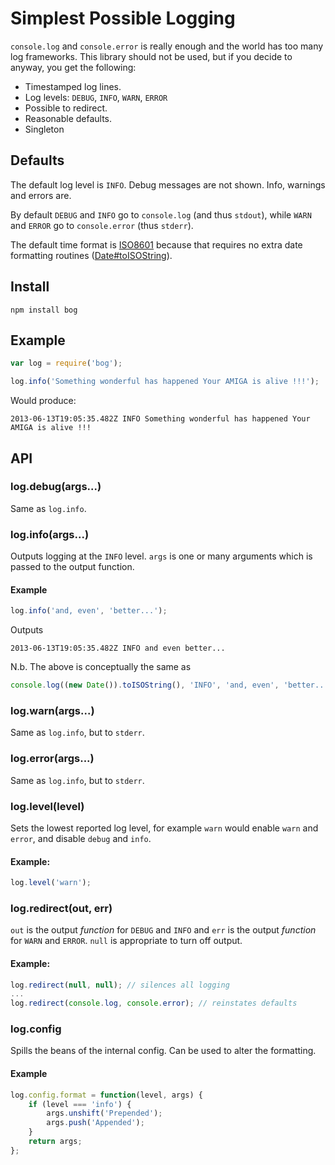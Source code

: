 
Simplest Possible Logging
=========================

`console.log` and `console.error` is really enough and the world has
too many log frameworks. This library should not be used, but if you
decide to anyway, you get the following:

* Timestamped log lines.
* Log levels: `DEBUG`, `INFO`, `WARN`, `ERROR`
* Possible to redirect.
* Reasonable defaults.
* Singleton

## Defaults

The default log level is `INFO`. Debug messages are not shown. Info,
warnings and errors are.

By default `DEBUG` and `INFO` go to `console.log` (and thus `stdout`),
while `WARN` and `ERROR` go to `console.error` (thus `stderr`).

The default time format is
[ISO8601](http://en.wikipedia.org/wiki/ISO_8601) because that requires
no extra date formatting routines
([Date#toISOString](https://developer.mozilla.org/en-US/docs/Web/JavaScript/Reference/Global_Objects/Date/toISOString)).

## Install
```
npm install bog
```

## Example

```javascript
var log = require('bog');

log.info('Something wonderful has happened Your AMIGA is alive !!!');
```

Would produce:

```
2013-06-13T19:05:35.482Z INFO Something wonderful has happened Your AMIGA is alive !!!
```

## API

### log.debug(args...)

Same as `log.info`.

### log.info(args...)

Outputs logging at the `INFO` level. `args` is one or many arguments
which is passed to the output function.

#### Example

```javascript
log.info('and, even', 'better...');
```

Outputs

```
2013-06-13T19:05:35.482Z INFO and even better...
```

N.b. The above is conceptually the same as

```javascript
console.log((new Date()).toISOString(), 'INFO', 'and, even', 'better...');
```

### log.warn(args...)

Same as `log.info`, but to `stderr`.

### log.error(args...)

Same as `log.info`, but to `stderr`.

### log.level(level)

Sets the lowest reported log level, for example `warn` would enable
`warn` and `error`, and disable `debug` and `info`.

#### Example:

```javascript
log.level('warn');
```

### log.redirect(out, err)

`out` is the output *function* for `DEBUG` and `INFO` and `err` is the
output *function* for `WARN` and `ERROR`. `null` is appropriate to
turn off output.

#### Example:

```javascript
log.redirect(null, null); // silences all logging
...
log.redirect(console.log, console.error); // reinstates defaults
```

### log.config

Spills the beans of the internal config. Can be used to alter the formatting.

#### Example

```javascript
log.config.format = function(level, args) {
    if (level === 'info') {
        args.unshift('Prepended');
        args.push('Appended');
    }
    return args;
};
```

